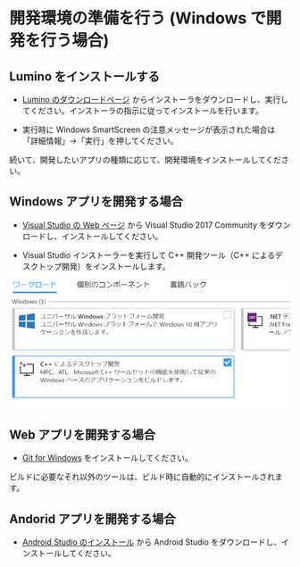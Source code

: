 
開発環境の準備を行う (Windows で開発を行う場合)
========

Lumino をインストールする
--------
- [Lumino のダウンロードページ](./index.md) からインストーラをダウンロードし、実行してください。インストーラの指示に従ってインストールを行います。

- 実行時に Windows SmartScreen の注意メッセージが表示された場合は「詳細情報」→「実行」を押してください。

続いて、開発したいアプリの種類に応じて、開発環境をインストールしてください。


Windows アプリを開発する場合
--------
- [Visual Studio の Web ページ](https://visualstudio.microsoft.com/ja/downloads/) から Visual Studio 2017 Community をダウンロードし、インストールしてください。

- Visual Studio インストーラーを実行して C++ 開発ツール（C++ によるデスクトップ開発）をインストールします。

![](img/IntroductionAndGettingStarted-1.png)


Web アプリを開発する場合
--------
- [Git for Windows](https://gitforwindows.org/) をインストールしてください。

ビルドに必要なそれ以外のツールは、ビルド時に自動的にインストールされます。


Andorid アプリを開発する場合
--------
- [Android Studio のインストール](https://developer.android.com/studio/install) から Android Studio をダウンロードし、インストールしてください。

